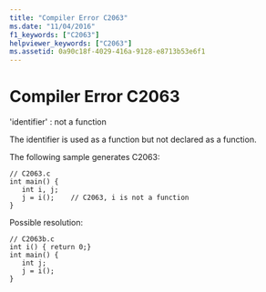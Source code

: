```yaml
---
title: "Compiler Error C2063"
ms.date: "11/04/2016"
f1_keywords: ["C2063"]
helpviewer_keywords: ["C2063"]
ms.assetid: 0a90c18f-4029-416a-9128-e8713b53e6f1
---
```

# Compiler Error C2063

'identifier' : not a function

The identifier is used as a function but not declared as a function.

The following sample generates C2063:

```
// C2063.c
int main() {
   int i, j;
   j = i();    // C2063, i is not a function
}
```

Possible resolution:

```
// C2063b.c
int i() { return 0;}
int main() {
   int j;
   j = i();
}
```